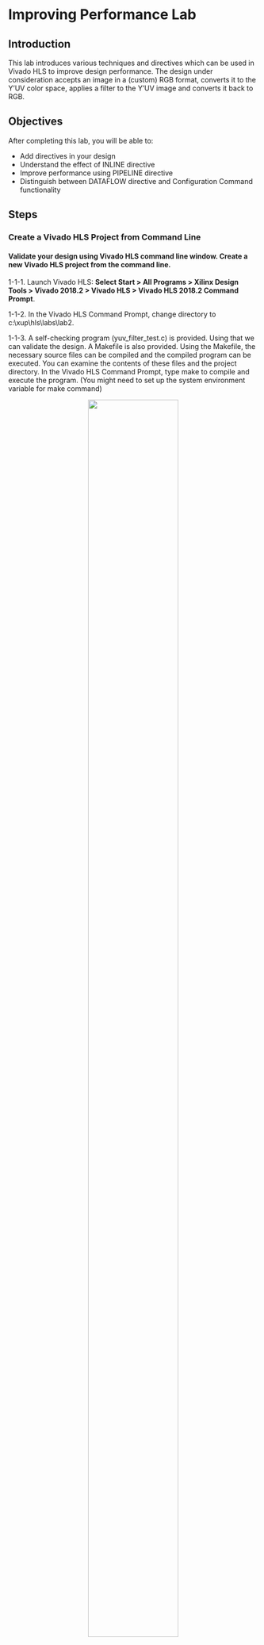 # Improving Performance Lab

## Introduction

This lab introduces various techniques and directives which can be used in Vivado HLS to improve
design performance. The design under consideration accepts an image in a (custom) RGB format,
converts it to the Y’UV color space, applies a filter to the Y’UV image and converts it back to RGB.

## Objectives

After completing this lab, you will be able to:

* Add directives in your design
* Understand the effect of INLINE directive
* Improve performance using PIPELINE directive
* Distinguish between DATAFLOW directive and Configuration Command functionality

## Steps

### Create a Vivado HLS Project from Command Line

#### Validate your design using Vivado HLS command line window. Create a new Vivado HLS project from the command line.

1-1-1. Launch Vivado HLS: **Select Start > All Programs > Xilinx Design Tools > Vivado 2018.2 > Vivado HLS > Vivado HLS 2018.2 Command Prompt**.

1-1-2. In the Vivado HLS Command Prompt, change directory to c:\xup\hls\labs\lab2.

1-1-3. A self-checking program (yuv_filter_test.c) is provided. Using that we can validate the design. A Makefile is also provided. Using the Makefile, the necessary source files can be compiled and the compiled program can be executed. You can examine the contents of these files and the project directory. In the Vivado HLS Command Prompt, type make to compile and execute the program. (You might need to set up the system environment variable for make command)
    <p align="center">
    <img src ="./images/lab2/Figure1.png" width="60%" height="80%"/>
    </p>
    <p align = "center">
    <i>Figure 1. Validating the design</i>
    </p>
Note that the source files (yuv_filter.c, yuv_filter_test.c, and image_aux.c) were compiled, then
yuv_filter executable program was created, and then it was executed. The program tests the
design and outputs Test Passed message.

1-1-4. A Vivado HLS tcl script file (pynq_yuv_filter.tcl) is provided and can be used to create a Vivado HLS project.

1-1-5. Type vivado_hls –f pynq_yuv_filter.tcl in the Vivado HLS Command Prompt window to create the project targeting the Pynq.

The project will be created and Vivado HLS.log file will be generated.

1-1-6. Open the **vivado_hls.log** file from c:\xup\hls\labs\lab2 using any text editor and observe the following sections:

* Creating directory and project called yuv_filter.prj within it, adding design files to the project, setting solution name as solution1, setting target device, setting desired clock period, and importing the design and testbench files (Figure 2).
* Synthesizing (Generating) the design which involves scheduling and binding of each functions and sub-function (Figure 3).
* Generating RTL of each function and sub-function in SystemC, Verilog, and VHDL languages (Figure 4).
    <p align="center">
    <img src ="./images/lab2/Figure2.png" width="60%" height="80%"/>
    </p>
    <p align = "center">
    <i>Figure 2. Creating project and setting up parameters</i>
    </p>
    <p align="center">
    <img src ="./images/lab2/Figure3.png" width="60%" height="80%"/>
    </p>
    <p align = "center">
    <i>Figure 3. Synthesizing (Generating) the design</i>
    </p>
    <p align="center">
    <img src ="./images/lab2/Figure4.png" width="60%" height="80%"/>
    </p>
    <p align = "center">
    <i>Figure 4. Generating RTL</i>
    </p>
1-1-7. Open the created project (in GUI mode) from the Vivado HLS Command Prompt window, by typing **vivado_hls –p yuv_filter.prj**.

The Vivado HLS will open in GUI mode and the project will be opened.

### Analyze the Created Project and Results

#### 2-1. Open the source file and note that three functions are used. Look at the results and observe that the latencies are undefined (represented by ?).

2-1-1. In Vivado HLS GUI, expand the source folder in the Explorer view and double-click yuv_filter.c
to view the content.

* The design is implemented in 3 functions: rgb2yuv, yuv_scale and yuv2rgb.
* Each of these filter functions iterates over the entire source image (which has maximum dimensions specified in image_aux.h), requiring a single source pixel to produce a pixel in the result image.
* The scale function simply applies individual scale factors, supplied as top-level arguments to the Y’UV components.
* Notice that most of the variables are of user-defined (typedef) and aggregate (e.g. structure, array) types.
* Also notice that the original source used malloc() to dynamically allocate storage for the internal image buffers. While appropriate for such large data structures in software, malloc() is not synthesizable and is not supported by Vivado HLS.
* A viable workaround is conditionally compiled into the code, leveraging the __SYNTHESIS__ macro. Vivado HLS automatically defines the __SYNTHESIS__ macro when reading any code. This ensure the original malloc() code is used outside of synthesis but Vivado HLS will use the workaround when synthesizing.

2-1-2. Expand the **syn > report** folder in the Explorer view and double-click yuv_filter_csynh.rpt entry to open the synthesis report.

2-1-3. Each of the loops in this design has variable bounds – the width and height are defined by
members of input type image_t. When variables bounds are present on loops the total latency of
the loops cannot be determined: this impacts the ability to perform analysis using reports. Hence,
“?” is reported for various latencies.
    <p align="center">
    <img src ="./images/lab2/Figure5.png" width="60%" height="80%"/>
    </p>
    <p align = "center">
    <i>Figure 5. Latency computation</i>
    </p>

### Apply TRIPCOUNT Pragma

#### 3-1 Open the source file and uncomment pragma lines, re-synthesize, and observe the resources used as well as estimated latencies. Answer the questions listed in the detailed section of this step.

3-1-1. To assist in providing loop-latency estimates, Vivado HLS provides a TRIPCOUNT directive
which allows limits on the variables bounds to be specified by the user. In this design, such
directives have been embedded in the source code, in the form of #pragma statements.

3-1-2. Uncomment the #pragma lines (50, 53, 90, 93, 130, 133) to define the loop bounds and save the
file.

3-1-3. Synthesize the design by selecting **Solution > Run C Synthesis > Active Solution**. View the
synthesis report when the process is completed.
    <p align="center">
    <img src ="./images/lab2/Figure6.png" width="60%" height="80%"/>
    </p>
    <p align = "center">
    <i>Figure 6. Latency computation after applying TRIPCOUNT pragma</i>
    </p>
3-1-4. Looking at the report, and answer the following question.

#### Question 1

Estimated clock period:

Worst case latency:

Number of DSP48E used:

Number of BRAMs used:

Number of FFs used:

Number of LUTs used:

3-1-5. Scroll the Console window and note that yuv_scale function is automatically inline into the
yuv_filter function.
    <p align="center">
    <img src ="./images/lab2/Figure7.png" width="60%" height="80%"/>
    </p>
    <p align = "center">
    <i>Figure 7. Vivado HLS automatically inlining function</i>
    </p>
3-1-6. Observe that there are three entries – rgb2yuv.rpt, yuv_filter.rpt, and yuv2rgb.rpt under the syn
report folder in the Explorer view. There is no entry for yuv_scale.rpt since the function was
inlined into the yuv_filter function.

You can access lower level module’s report by either traversing down in the top-level report under
components (under Utilization Estimates > Details > Component) or from the reports container in
the project explorer.

3-1-7. Expand the Summary of loop latency and note the latency and trip count numbers for the
yuv_scale function. Note that the YUV_SCALE_LOOP_Y loop latency is 6X the specified
TRIPCOUNT, implying that 6 cycles are used for each of the iteration of the loop.
    <p align="center">
    <img src ="./images/lab2/Figure8.png" width="60%" height="80%"/>
    </p>
    <p align = "center">
    <i>Figure 8. Loop latency</i>
    </p>
3-1-8. You can verify this by opening an analysis perspective view, expanding the
**YUV_SCALE_LOOP_X** entry, and then expanding the **YUV_SCALE_LOOP_Y** entry.
    <p align="center">
    <img src ="./images/lab2/Figure9.png" width="60%" height="80%"/>
    </p>
    <p align = "center">
    <i>Figure 9. Design analysis view of the YUV_SCALE_LOOP_Y loop</i>
    </p>
3-1-9. In the report tab, expand **Detail > Instance section** of the Utilization Estimates and click on the
**grp_rgb2yuv_fu_244 (rgb2yuv)** entry to open the report.

3-1-10. Answer the following question pertaining to rgb2yuv function.

#### Question 2

Estimated clock period:

Worst case latency:

Number of DSP48E used:

Number of FFs used:

Number of LUTs used:

3-1-11. Similarly, open the yuv2rgb report.

3-1-12. Answer the following question pertaining to yuv2rgb function.

#### Question 3

Estimated clock period:

Worst case latency:

Number of DSP48E used:

Number of FFs used:

Number of LUTs used:

3-1-13. For the rgb2yuv function, in case of Pynq, the worst case latency is reported as 17207041 clock cycles. The reported latency can be estimated as follows.

* RGB2YUV_LOOP_Y total loop latency = 7 x 1280 = 8960 cycles
* 1 entry and 1 exit clock for loop RGB2YUV_LOOP_Y = 8962 cycles
* RGB2YUV_LOOP_X loop body latency = 10242 cycles
* RGB2YUV_LOOP_X total loop latency = 8962 x 1920 =17207040 cycles
* 1 exit clock for the loop = 17207041 cycle

### Turn OFF INLINE and Apply PIPELINE Directive

#### 4-1. Create a new solution by copying the previous solution settings. Prevent the automatic INLINE and apply PIPELINE directive. Generate the solution and understand the output.

4-1-1. Select **Project > New Solution** or click on the button from the tools bar buttons.

4-1-2. A Solution Configuration dialog box will appear. Note that the check boxes of Copy existing
directives from solution and Copy custom constraints directives from solution are checked with
Solution1 selected. Click the **Finish** button to create a new solution with the default settings.
    <p align="center">
    <img src ="./images/lab2/Figure10.png" width="60%" height="80%"/>
    </p>
    <p align = "center">
    <i>Figure 10. Creating a new Solution after copying the existing solution</i>
    </p>
4-1-3. Make sure that the **yuv_filter.c** source is opened and visible in the information pane, and click on
the **Directive** tab.

4-1-4. Select function **yuv_scale** in the directives pane, right-click on it and select Insert Directive...

4-1-5. Click on the drop-down button of the Directive field. A pop-up menu shows up listing various
directives. Select **INLINE** directive.

4-1-6. In the Vivado HLS Directive Editor dialog box, click on the **off** option to turn OFF the automatic
inlining. Make sure that the Directive File is selected as destination. Click **OK**.
    <p align="center">
    <img src ="./images/lab2/Figure11.png" width="60%" height="80%"/>
    </p>
    <p align = "center">
    <i>Figure 11. Turning OFF the inlining function</i>
    </p>

* When an object (function or loop) is pipelined, all the loops below it, down through the hierarchy, will be automatically unrolled.
* In order for a loop to be unrolled it must have fixed bounds: all the loops in this design have variable bounds, defined by an input argument variable to the top-level function.
* Note that the TRIPCOUNT directive on the loops only influences reporting, it does not set bounds for synthesis.
* Neither the top-level function nor any of the sub-functions are pipelined in this example.
* The pipeline directive must be applied to the inner-most loop in each function – the innermost loops have no variable-bounded loops inside of them which are required to be unrolled and the outer loop will simply keep the inner loop fed with data

4-1-7. Expand the yuv_scale in the Directives tab, right-click on YUV_SCALE_LOOP_Y object and select insert directives …, and select **PIPELINE** as the directive.

4-1-8. Leave II (Initiation Interval) blank as Vivado HLS will try for an II=1, one new input every clock
cycle.

4-1-9. Click OK.

4-1-10. Similarly, apply the PIPELINE directive to YUV2RGB_LOOP_Y and RGB2YUV_LOOP_Y objects.
At this point, the Directive tab should look like as follows.
    <p align="center">
    <img src ="./images/lab2/Figure12.png" width="60%" height="80%"/>
    </p>
    <p align = "center">
    <i>Figure 12. PIPELINE directive applied</i>
    </p>

4-1-11. Click on the **Synthesis** button.

4-1-12. When the synthesis is completed, select **Project > Compare Reports…** to compare the two solutions

4-1-13. Select Solution1 and Solution2 from the **Available Reports**, and click on the **Add>> button**.

4-1-14. Observe that the latency reduced.
    <p align="center">
    <img src ="./images/lab2/Figure13.png" width="60%" height="80%"/>
    </p>
    <p align = "center">
    <i>Figure 13. Performance comparison after pipelining</i>
    </p>
In Solution1, the total loop latency of the inner-most loop was loop_body_latency x loop iteration
count, whereas in Solution2 the new total loop latency of the inner-most loop is
loop_body_latency + loop iteration count.

4-1-15. Scroll down in the comparison report to view the resources utilization. Observe that the FFs,
LUTs, and DSP48E utilization increased whereas BRAM remained same.
    <p align="center">
    <img src ="./images/lab2/Figure14.png" width="60%" height="80%"/>
    </p>
    <p align = "center">
    <i>Figure 14. Resources utilization after pipelining</i>
    </p>

### Apply DATAFLOW Directive and Configuration Command

#### 5-1. Create a new solution by copying the previous solution (Solution2) settings. Apply DATAFLOW directive. Generate the solution and understand the output.

5-1-1. Select **Project > New Solution** or click on button from the tools bar.

5-1-2. A Solution Configuration dialog box will appear. Click the **Finish** button (with copy from Solution2
selected).

5-1-3. Close all inactive solution windows by selecting **Project > Close Inactive Solution Tabs**.

5-1-4. Make sure that the yuv_filter.c source is opened in the information pane and select the Directive
tab.

5-1-5. Select function yuv_filter in the directives pane, right-click on it and select Insert Directive...

5-1-6. A pop-up menu shows up listing various directives. Select **DATAFLOW** directive and click OK.

5-1-7. Click on the **Synthesis** button.

5-1-8. When the synthesis is completed, the synthesis report is automatically opened.

5-1-9. Observe additional information, Dataflow Type, in the Performance Estimates section is
mentioned.
    <p align="center">
    <img src ="./images/lab2/Figure15.png" width="60%" height="80%"/>
    </p>
    <p align = "center">
    <i>Figure 15. Performance estimate after DATAFLOW directive applied</i>
    </p>
    
* The Dataflow pipeline throughput indicates the number of clocks cycles between each set of
inputs reads. If this throughput value is less than the design latency it indicates the design
can start processing new inputs before the currents input data are output.
* While the overall latencies haven’t changed significantly, the dataflow throughput is showing
that the design can achieve close to the theoretical limit (1920x1280 = 2457600) of
processing one pixel every clock cycle.    

5-1-10. Scrolling down into the Utilization Estimates, observe that the number of BRAMs required has
doubled. This is due to the default dataflow ping-pong buffering.
    <p align="center">
    <img src ="./images/lab2/Figure16.png" width="60%" height="80%"/>
    </p>
    <p align = "center">
    <i>Figure 16. Resource estimate with DATAFLOW directive applied</i>
    </p>
    
* When DATAFLOW optimization is performed, memory buffers are automatically inserted
between the functions to ensure the next function can begin operation before the previous
function has finished. The default memory buffers are ping-pong buffers sized to fully
accommodate the largest producer or consumer array.
* Vivado HLS allows the memory buffers to be the default ping-pong buffers or FIFOs. Since
this design has data accesses which are fully sequential, FIFOs can be used. Another
advantage to using FIFOs is that the size of the FIFOs can be directly controlled (not possible
in ping-pong buffers where random accesses are allowed).

5-1-11. The memory buffers type can be selected using Vivado HLS Configuration command.

#### 5-2. Apply Dataflow configuration command, generate the solution, and observe the improved resources utilization.

5-2-1. Select **Solution > Solution Settings…** to access the configuration command settings.

5-2-2. In the Configuration Settings dialog box, select **General** and click the **Add…** button.

5-2-3. Select config_dataflow as the command using the drop-down button and **fifo** as the
default_channel. Enter **2** as the fifo_depth. Click OK.
    <p align="center">
    <img src ="./images/lab2/Figure17.png" width="60%" height="80%"/>
    </p>
    <p align = "center">
    <i>Figure 17. Selecting Dataflow configuration command and FIFO as buffer</i>
    </p>
5-2-4. Click OK again.

5-2-5. Click on the Synthesis button.

5-2-6. When the synthesis is completed, the synthesis report is automatically opened.

5-2-7. Note that the performance parameter has not changed; however, resource estimates show that
the design is not using any BRAM and other resources (FF, LUT) usage has also reduced.
    <p align="center">
    <img src ="./images/lab2/Figure18.png" width="60%" height="80%"/>
    </p>
    <p align = "center">
    <i>Figure 18. Resource estimation after Dataflow configuration command</i>
    </p>

### Export and Implement the Design in Vivado HLS

#### 6-1. In Vivado HLS, export the design, selecting VHDL as a language, and run the implementation by selecting Evaluate option.

6-1-1. In Vivado HLS, select **Solution > Export RTL** or click on the button on tools bar to open the dialog box so the desired implementation can be run.

An Export RTL Dialog box will open.

6-1-2. Click on the drop-down button of the **Evaluate Generated RTL** field and select **VHDL** as the
language and click on the Vivado synthesis, place and route check box underneath.

6-1-3. Click OK and the implementation run will begin. You can observe the progress in the Vivado HLS
Console window. When the run is completed the implementation report will be displayed in the
information pane.
    <p align="center">
    <img src ="./images/lab2/Figure19.png" width="60%" height="80%"/>
    </p>
    <p align = "center">
    <i>Figure 19. Implementation results in Vivado HLS</i>
    </p>
6-1-4. Close Vivado HLS by selecting File > Exit.

## Conclusion

In this lab, you learned that even though this design could not be pipelined at the top-level, a strategy of
pipelining the individual loops and then using dataflow optimization to make the functions operate in
parallel was able to achieve the same high throughput, processing one pixel per clock. When
DATAFLOW directive is applied, the default memory buffers (of ping-pong type) are automatically
inserted between the functions. Using the fact that the design used only sequential (streaming) data
accesses allowed the costly memory buffers associated with dataflow optimization to be replaced with
simple 2 element FIFOs using the Dataflow command configuration.


### Answer

1. Answer the following questions for yuv_filter:

Estimated clock period: 10.85 ns 

Worst case latency: 51621125 

Number of DSP48E used: 6

Number of BRAMs used: 12288

Number of FFs used: 688 

Number of LUTs used: 1482 

2. Answer the following questions rgb2yuv:

Estimated clock period: 10.28 ns 

Worst case latency: 17207041 

Number of DSP48E used: 3

Number of FFs used: 203 

Number of LUTs used: 514 

3. Answer the following questions for yuv2rgb:

Estimated clock period: 10.85 ns 

Worst case latency: 19664641 

Number of DSP48E used: 3

Number of FFs used: 195 

Number of LUTs used: 438 




